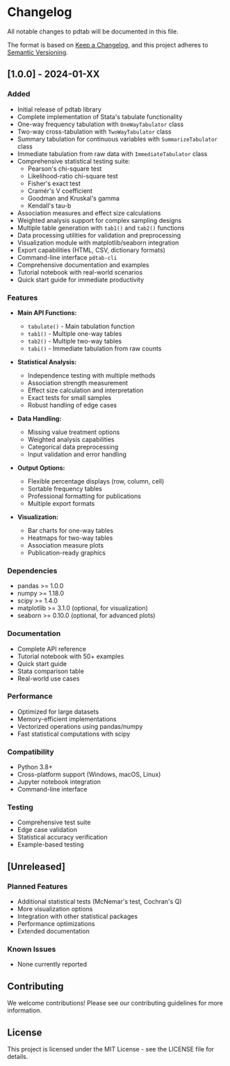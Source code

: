 # Changelog

All notable changes to pdtab will be documented in this file.

The format is based on [Keep a Changelog](https://keepachangelog.com/en/1.0.0/),
and this project adheres to [Semantic Versioning](https://semver.org/spec/v2.0.0.html).

## [1.0.0] - 2024-01-XX

### Added
- Initial release of pdtab library
- Complete implementation of Stata's tabulate functionality
- One-way frequency tabulation with `OneWayTabulator` class
- Two-way cross-tabulation with `TwoWayTabulator` class
- Summary tabulation for continuous variables with `SummarizeTabulator` class
- Immediate tabulation from raw data with `ImmediateTabulator` class
- Comprehensive statistical testing suite:
  - Pearson's chi-square test
  - Likelihood-ratio chi-square test
  - Fisher's exact test
  - Cramér's V coefficient
  - Goodman and Kruskal's gamma
  - Kendall's tau-b
- Association measures and effect size calculations
- Weighted analysis support for complex sampling designs
- Multiple table generation with `tab1()` and `tab2()` functions
- Data processing utilities for validation and preprocessing
- Visualization module with matplotlib/seaborn integration
- Export capabilities (HTML, CSV, dictionary formats)
- Command-line interface `pdtab-cli`
- Comprehensive documentation and examples
- Tutorial notebook with real-world scenarios
- Quick start guide for immediate productivity

### Features
- **Main API Functions:**
  - `tabulate()` - Main tabulation function
  - `tab1()` - Multiple one-way tables
  - `tab2()` - Multiple two-way tables  
  - `tabi()` - Immediate tabulation from raw counts

- **Statistical Analysis:**
  - Independence testing with multiple methods
  - Association strength measurement
  - Effect size calculation and interpretation
  - Exact tests for small samples
  - Robust handling of edge cases

- **Data Handling:**
  - Missing value treatment options
  - Weighted analysis capabilities
  - Categorical data preprocessing
  - Input validation and error handling

- **Output Options:**
  - Flexible percentage displays (row, column, cell)
  - Sortable frequency tables
  - Professional formatting for publications
  - Multiple export formats

- **Visualization:**
  - Bar charts for one-way tables
  - Heatmaps for two-way tables
  - Association measure plots
  - Publication-ready graphics

### Dependencies
- pandas >= 1.0.0
- numpy >= 1.18.0
- scipy >= 1.4.0
- matplotlib >= 3.1.0 (optional, for visualization)
- seaborn >= 0.10.0 (optional, for advanced plots)

### Documentation
- Complete API reference
- Tutorial notebook with 50+ examples
- Quick start guide
- Stata comparison table
- Real-world use cases

### Performance
- Optimized for large datasets
- Memory-efficient implementations
- Vectorized operations using pandas/numpy
- Fast statistical computations with scipy

### Compatibility
- Python 3.8+
- Cross-platform support (Windows, macOS, Linux)
- Jupyter notebook integration
- Command-line interface

### Testing
- Comprehensive test suite
- Edge case validation
- Statistical accuracy verification
- Example-based testing

## [Unreleased]

### Planned Features
- Additional statistical tests (McNemar's test, Cochran's Q)
- More visualization options
- Integration with other statistical packages
- Performance optimizations
- Extended documentation

### Known Issues
- None currently reported

## Contributing

We welcome contributions! Please see our contributing guidelines for more information.

## License

This project is licensed under the MIT License - see the LICENSE file for details.
